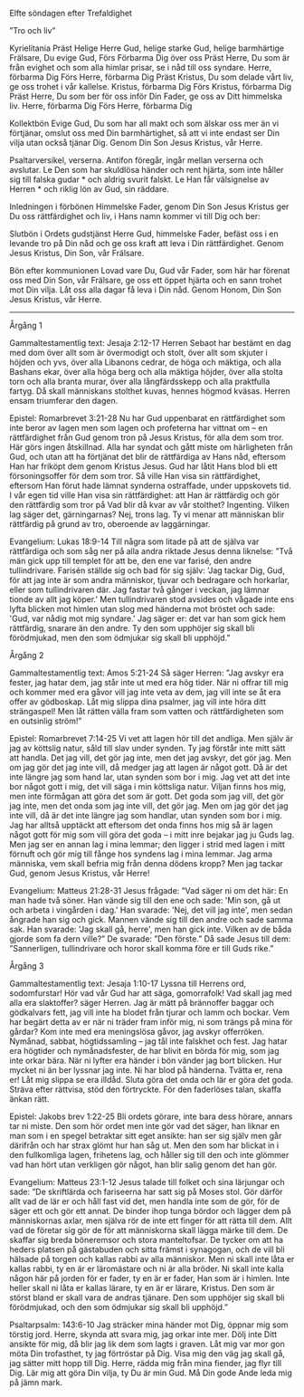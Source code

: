Elfte söndagen efter Trefaldighet


”Tro och liv”


Kyrielitania
Präst        Helige Herre Gud, helige starke Gud, helige barmhärtige Frälsare, Du evige Gud,
Förs        Förbarma Dig över oss
Präst        Herre, Du som är från evighet och som alla himlar prisar, se i nåd till oss syndare. Herre, förbarma Dig
Förs        Herre, förbarma Dig
Präst        Kristus, Du som delade vårt liv, ge oss trohet i vår kallelse. Kristus, förbarma Dig
Förs        Kristus, förbarma Dig
Präst        Herre, Du som ber för oss inför Din Fader, ge oss av Ditt himmelska liv. Herre, förbarma Dig
Förs        Herre, förbarma Dig


Kollektbön
Evige Gud, Du som har all makt och som älskar oss mer än vi förtjänar,
omslut oss med Din barmhärtighet,
så att vi inte endast ser Din vilja utan också tjänar Dig.
Genom Din Son Jesus Kristus, vår Herre.


Psaltarversikel, verserna. Antifon föregår, ingår mellan verserna och avslutar.
Le        Den som har skuldlösa händer och rent hjärta, som inte håller sig till falska gudar * och aldrig svurit falskt.
Le        Han får välsignelse av Herren * och riklig lön av Gud, sin räddare.         


Inledningen i förbönen
Himmelske Fader, genom Din Son Jesus Kristus ger Du oss rättfärdighet och liv, i Hans namn kommer vi till Dig och ber:


Slutbön i Ordets gudstjänst
Herre Gud, himmelske Fader, befäst oss i en levande tro på Din nåd och ge oss kraft att leva i Din rättfärdighet.
Genom Jesus Kristus, Din Son, vår Frälsare.


Bön efter kommunionen
Lovad vare Du, Gud vår Fader, som här har förenat oss med Din Son, vår Frälsare,
ge oss ett öppet hjärta och en sann trohet mot Din vilja. Låt oss alla dagar få leva i Din nåd.
Genom Honom, Din Son Jesus Kristus, vår Herre.


________________
Årgång 1


Gammaltestamentlig text: Jesaja 2:12-17
Herren Sebaot har bestämt en dag med dom över allt som är övermodigt och stolt, över allt som skjuter i höjden och yvs, över alla Libanons cedrar, de höga och mäktiga, och alla Bashans ekar, över alla höga berg och alla mäktiga höjder, över alla stolta torn och alla branta murar, över alla långfärdsskepp och alla praktfulla fartyg. Då skall människans stolthet kuvas, hennes högmod kväsas. Herren ensam triumferar den dagen. 


Epistel: Romarbrevet 3:21-28
Nu har Gud uppenbarat en rättfärdighet som inte beror av lagen men som lagen och profeterna har vittnat om – en rättfärdighet från Gud genom tron på Jesus Kristus, för alla dem som tror. Här görs ingen åtskillnad. Alla har syndat och gått miste om härligheten från Gud, och utan att ha förtjänat det blir de rättfärdiga av Hans nåd, eftersom Han har friköpt dem genom Kristus Jesus. Gud har låtit Hans blod bli ett försoningsoffer för dem som tror. Så ville Han visa sin rättfärdighet, eftersom Han förut hade lämnat synderna ostraffade, under uppskovets tid. I vår egen tid ville Han visa sin rättfärdighet: att Han är rättfärdig och gör den rättfärdig som tror på 
Vad blir då kvar av vår stolthet? Ingenting. Vilken lag säger det, gärningarnas? Nej, trons lag. Ty vi menar att människan blir rättfärdig på grund av tro, oberoende av laggärningar. 


Evangelium: Lukas 18:9-14
Till några som litade på att de själva var rättfärdiga och som såg ner på alla andra riktade Jesus denna liknelse: ”Två män gick upp till templet för att be, den ene var farisé, den andre tullindrivare. Farisén ställde sig och bad för sig själv: 'Jag tackar Dig, Gud, för att jag inte är som andra människor, tjuvar och bedragare och horkarlar, eller som tullindrivaren där. Jag fastar två gånger i veckan, jag lämnar tionde av allt jag köper.' 
Men tullindrivaren stod avsides och vågade inte ens lyfta blicken mot himlen utan slog med händerna mot bröstet och sade: 'Gud, var nådig mot mig syndare.' 
Jag säger er: det var han som gick hem rättfärdig, snarare än den andre. Ty den som upphöjer sig skall bli förödmjukad, men den som ödmjukar sig skall bli upphöjd.”




Årgång 2


Gammaltestamentlig text: Amos 5:21-24
Så säger Herren: ”Jag avskyr era fester, jag hatar dem, jag står inte ut med era hög tider. När ni offrar till mig och kommer med era gåvor vill jag inte veta av dem, jag vill inte se åt era offer av gödboskap. Låt mig slippa dina psalmer, jag vill inte höra ditt strängaspel! Men låt rätten välla fram som vatten och rättfärdigheten som en outsinlig ström!”


Epistel: Romarbrevet 7:14-25
Vi vet att lagen hör till det andliga. Men själv är jag av köttslig natur, såld till slav under synden. Ty jag förstår inte mitt sätt att handla. Det jag vill, det gör jag inte, men det jag avskyr, det gör jag. Men om jag gör det jag inte vill, då medger jag att lagen är något gott. Då är det inte längre jag som hand lar, utan synden som bor i mig. Jag vet att det inte bor något gott i mig, det vill säga i min köttsliga natur. Viljan finns hos mig, men inte förmågan att göra det som är gott. Det goda som jag vill, det gör jag inte, men det onda som jag inte vill, det gör jag. Men om jag gör det jag inte vill, då är det inte längre jag som handlar, utan synden som bor i mig. 
Jag har alltså upptäckt att eftersom det onda finns hos mig så är lagen något gott för mig som vill göra det goda – i mitt inre bejakar jag ju Guds lag. Men jag ser en annan lag i mina lemmar; den ligger i strid med lagen i mitt förnuft och gör mig till fånge hos syndens lag i mina lemmar. 
Jag arma människa, vem skall befria mig från denna dödens kropp? Men jag tackar Gud, genom Jesus Kristus, vår Herre!


Evangelium: Matteus 21:28-31
Jesus frågade: ”Vad säger ni om det här: En man hade två söner. Han vände sig till den ene och sade: 'Min son, gå ut och arbeta i vingården i dag.' Han svarade: 'Nej, det vill jag inte', men sedan ångrade han sig och gick. Mannen vände sig till den andre och sade samma sak. Han svarade: 'Jag skall gå, herre', men han gick inte. Vilken av de båda gjorde som fa dern ville?” De svarade: ”Den förste.” Då sade Jesus till dem: ”Sannerligen, tullindrivare och horor skall komma före er till Guds rike.”




Årgång 3


Gammaltestamentlig text: Jesaja 1:10-17
Lyssna till Herrens ord, sodomfurstar! Hör vad vår Gud har att säga, gomorrafolk! Vad skall jag med alla era slaktoffer? säger Herren. Jag är mätt på brännoffer baggar och gödkalvars fett, jag vill inte ha blodet från tjurar och lamm och bockar. Vem har begärt detta av er när ni träder fram inför mig, ni som trängs på mina för gårdar? Kom inte med era meningslösa gåvor, jag avskyr offerröken. Nymånad, sabbat, högtidssamling – jag tål inte falskhet och fest. Jag hatar era högtider och nymånadsfester, de har blivit en börda för mig, som jag inte orkar bära. När ni lyfter era händer i bön vänder jag bort blicken. Hur mycket ni än ber lyssnar jag inte. Ni har blod på händerna. Tvätta er, rena er! Låt mig slippa se era illdåd. Sluta göra det onda och lär er göra det goda. Sträva efter rättvisa, stöd den förtryckte. För den faderlöses talan, skaffa änkan rätt.


Epistel: Jakobs brev 1:22-25
Bli ordets görare, inte bara dess hörare, annars tar ni miste. Den som hör ordet men inte gör vad det säger, han liknar en man som i en spegel betraktar sitt eget ansikte: han ser sig själv men går därifrån och har strax glömt hur han såg ut. Men den som har blickat in i den fullkomliga lagen, frihetens lag, och håller sig till den och inte glömmer vad han hört utan verkligen gör något, han blir salig genom det han gör. 


Evangelium: Matteus 23:1-12
Jesus talade till folket och sina lärjungar och sade: ”De skriftlärda och fariseerna har satt sig på Moses stol. Gör därför allt vad de lär er och håll fast vid det, men handla inte som de gör, för de säger ett och gör ett annat. De binder ihop tunga bördor och lägger dem på människornas axlar, men själva rör de inte ett finger för att rätta till dem. Allt vad de företar sig gör de för att människorna skall lägga märke till dem. De skaffar sig breda böneremsor och stora manteltofsar. De tycker om att ha heders platsen på gästabuden och sitta främst i synagogan, och de vill bli hälsade på torgen och kallas rabbi av alla människor. Men ni skall inte låta er kallas rabbi, ty en är er läromästare och ni är alla bröder. Ni skall inte kalla någon här på jorden för er fader, ty en är er fader, Han som är i himlen. Inte heller skall ni låta er kallas lärare, ty en är er lärare, Kristus. Den som är störst bland er skall vara de andras tjänare. Den som upphöjer sig skall bli förödmjukad, och den som ödmjukar sig skall bli upphöjd.” 




Psaltarpsalm: 143:6-10 
Jag sträcker mina händer mot Dig, öppnar mig som törstig jord. Herre, skynda att svara mig, jag orkar inte mer. 
Dölj inte Ditt ansikte för mig, då blir jag lik dem som lagts i graven. Låt mig var mor gon möta Din trofasthet, ty jag förtröstar på Dig. 
Visa mig den väg jag skall gå, jag sätter mitt hopp till Dig. Herre, rädda mig från mina fiender, jag flyr till Dig. 
Lär mig att göra Din vilja, ty Du är min Gud. Må Din gode Ande leda mig på jämn mark.
